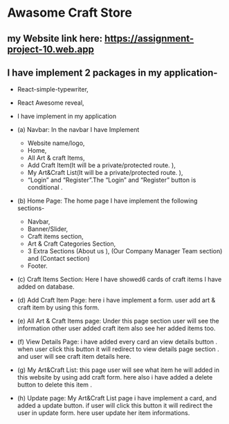 # Awasome Craft Store
## my Website link here: https://assignment-project-10.web.app


## I have implement 2 packages in my application- 
- React-simple-typewriter,
- React Awesome reveal,


- I have implement in my application 

- (a) Navbar: In the navbar I have Implement 
    - Website name/logo,
    - Home,
    - All Art & craft Items,
    - Add Craft Item(It will be a private/protected route. ),
    - My Art&Craft List(It will be a private/protected route. ),
    - “Login” and “Register”.The “Login” and “Register” button is conditional .

- (b) Home Page: The home page I have implement the following sections- 
    - Navbar,
    - Banner/Slider, 
    - Craft items section, 
    - Art & Craft Categories Section, 
    - 3 Extra Sections (About us ), (Our Company Manager Team section) and (Contact section)
    - Footer.

- (c) Craft Items Section: Here I have showed6 cards of craft items I
have added on database.
- (d) Add Craft Item Page: here i have implement a form. user add art & craft item by using this form.
- (e) All Art & Craft Items page: Under this page section user will see  the information other user added craft item also see her added items too.
- (f) View Details Page: i have added every card an view details button . when user click this button it will redirect to view details page section . and user will see craft item details here.
- (g) My Art&Craft List: this page user will see what item he will added in this website by using add craft form. here also i have added a delete button to delete this item .
- (h) Update page: My Art&Craft List page i have implement a card, and added a update button. if user will click this button it will redirect the user in update form. here user update her item informations.


